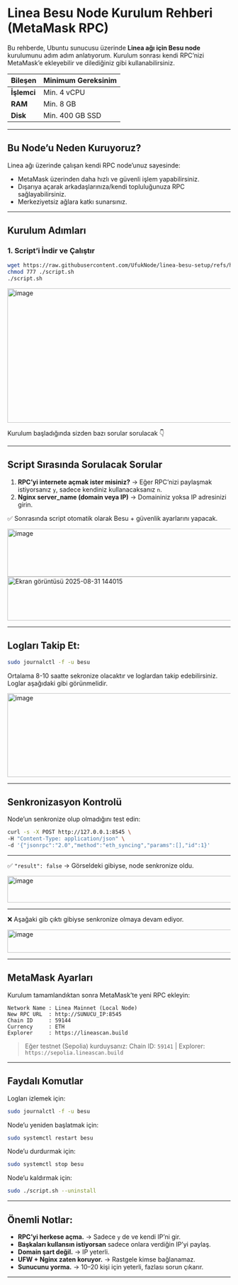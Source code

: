 # Linea Besu Node Kurulum Rehberi (MetaMask RPC)

Bu rehberde, Ubuntu sunucusu üzerinde **Linea ağı için Besu node** kurulumunu adım adım anlatıyorum.
Kurulum sonrası kendi RPC’nizi MetaMask’e ekleyebilir ve dilediğiniz gibi kullanabilirsiniz.

| Bileşen     | Minimum Gereksinim |
| ----------- | ------------------ |
| **İşlemci** | Min. 4 vCPU        |
| **RAM**     | Min. 8 GB          |
| **Disk**    | Min. 400 GB SSD    |

---

## Bu Node’u Neden Kuruyoruz?

Linea ağı üzerinde çalışan kendi RPC node’unuz sayesinde:

* MetaMask üzerinden daha hızlı ve güvenli işlem yapabilirsiniz.
* Dışarıya açarak arkadaşlarınıza/kendi topluluğunuza RPC sağlayabilirsiniz.
* Merkeziyetsiz ağlara katkı sunarsınız.

---

## Kurulum Adımları

### 1. Script’i İndir ve Çalıştır

```bash
wget https://raw.githubusercontent.com/UfukNode/linea-besu-setup/refs/heads/main/script.sh
chmod 777 ./script.sh
./script.sh
```

<img width="1677" height="303" alt="image" src="https://github.com/user-attachments/assets/9b59e3fd-b3e5-4682-b1f7-e12ff959c548" />

Kurulum başladığında sizden bazı sorular sorulacak 👇

---

## Script Sırasında Sorulacak Sorular

1. **RPC’yi internete açmak ister misiniz?** → Eğer RPC’nizi paylaşmak istiyorsanız `y`, sadece kendiniz kullanacaksanız `n`.
2. **Nginx server\_name (domain veya IP)** → Domaininiz yoksa IP adresinizi girin.

✅ Sonrasında script otomatik olarak Besu + güvenlik ayarlarını yapacak.

<img width="711" height="108" alt="image" src="https://github.com/user-attachments/assets/5737da75-17b0-4118-9d9c-0ed881ff5d03" />
<img width="634" height="99" alt="Ekran görüntüsü 2025-08-31 144015" src="https://github.com/user-attachments/assets/c1ad74ec-7e7a-4bbc-9157-eb30fa13d977" />

---

## Logları Takip Et:

```bash
sudo journalctl -f -u besu
```

Ortalama 8-10 saatte sekronize olacaktır ve loglardan takip edebilirsiniz. Loglar aşağıdaki gibi görünmelidir.

<img width="1513" height="189" alt="image" src="https://github.com/user-attachments/assets/3fac9c7b-9046-4ca0-8446-9e7397ea5646" />

---

## Senkronizasyon Kontrolü

Node’un senkronize olup olmadığını test edin:

```bash
curl -s -X POST http://127.0.0.1:8545 \
-H "Content-Type: application/json" \
-d '{"jsonrpc":"2.0","method":"eth_syncing","params":[],"id":1}'
```

---

✅ `"result": false` → Görseldeki gibiyse, node senkronize oldu.

<img width="634" height="60" alt="image" src="https://github.com/user-attachments/assets/961ebe71-bdeb-4c6b-be67-970a876df6a8" />

---

❌ Aşağaki gib çıktı gibiyse senkronize olmaya devam ediyor.

<img width="1209" height="52" alt="image" src="https://github.com/user-attachments/assets/c6d38895-4d9c-45b1-8efb-19bf9475617d" />

---

## MetaMask Ayarları

Kurulum tamamlandıktan sonra MetaMask’te yeni RPC ekleyin:

```
Network Name : Linea Mainnet (Local Node)
New RPC URL  : http://SUNUCU_IP:8545
Chain ID     : 59144
Currency     : ETH
Explorer     : https://lineascan.build
```

> Eğer testnet (Sepolia) kurduysanız:
> Chain ID: `59141` | Explorer: `https://sepolia.lineascan.build`

---

## Faydalı Komutlar

Logları izlemek için:

```bash
sudo journalctl -f -u besu
```

Node’u yeniden başlatmak için:

```bash
sudo systemctl restart besu
```

Node’u durdurmak için:

```bash
sudo systemctl stop besu
```

Node’u kaldırmak için:

```bash
sudo ./script.sh --uninstall
```

---

## Önemli Notlar:

* **RPC’yi herkese açma.** → Sadece `y` de ve kendi IP’ni gir.
* **Başkaları kullansın istiyorsan** sadece onlara verdiğin IP’yi paylaş.
* **Domain şart değil.** → IP yeterli.
* **UFW + Nginx zaten koruyor.** → Rastgele kimse bağlanamaz.
* **Sunucunu yorma.** → 10–20 kişi için yeterli, fazlası sorun çıkarır.

---
